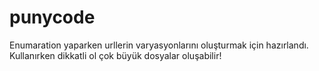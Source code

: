 # punycode
Enumaration yaparken urllerin varyasyonlarını oluşturmak için hazırlandı. Kullanırken dikkatli ol çok büyük dosyalar oluşabilir!
